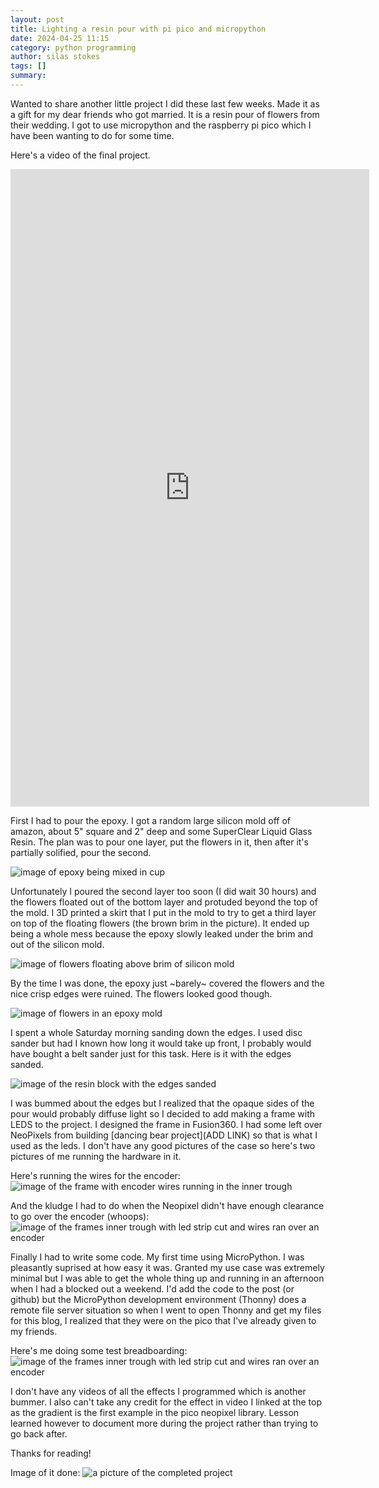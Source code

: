 ```yaml
---
layout: post
title: Lighting a resin pour with pi pico and micropython
date: 2024-04-25 11:15
category: python programming
author: silas stokes
tags: []
summary: 
---
```


Wanted to share another little project I did these last few weeks. Made it as a gift for my dear friends who got married. It is a resin pour of flowers from their wedding. I got to use micropython and the raspberry pi pico which I have been wanting to do for some time. 

Here's a video of the final project.
<iframe width="574" height="1020" src="https://www.youtube.com/embed/cUoQCN8cpLM" title="flowers in epoxy w lighting from neopixels driven by pi pico and micropython" frameborder="0" allow="accelerometer; autoplay; clipboard-write; encrypted-media; gyroscope; picture-in-picture; web-share" referrerpolicy="strict-origin-when-cross-origin"></iframe>

First I had to pour the epoxy. I got a random large silicon mold off of amazon, about 5" square and 2" deep and some SuperClear Liquid Glass Resin. The plan was to pour one layer, put the flowers in it, then after it's partially solified, pour the second.

![image of epoxy being mixed in cup](/assets/images/2024-04-25-raspberry-pi-pico-and-epoxy-pours/mixing_epoxy.jpeg)

Unfortunately I poured the second layer too soon (I did wait 30 hours) and the flowers floated out of the bottom layer and protuded beyond the top of the mold. I 3D printed a skirt that I put in the mold to try to get a third layer on top of the floating flowers (the brown brim in the picture). It ended up being a whole mess because the epoxy slowly leaked under the brim and out of the silicon mold.

![image of flowers floating above brim of silicon mold](/assets/images/2024-04-25-raspberry-pi-pico-and-epoxy-pours/floating_flowers.jpeg)

By the time I was done, the epoxy just ~barely~ covered the flowers and the nice crisp edges were ruined. The flowers looked good though.

![image of flowers in an epoxy mold](/assets/images/2024-04-25-raspberry-pi-pico-and-epoxy-pours/resin_done.jpeg)

I spent a whole Saturday morning sanding down the edges. I used disc sander but had I known how long it would take up front, I probably would have bought a belt sander just for this task. Here is it with the edges sanded. 

![image of the resin block with the edges sanded](/assets/images/2024-04-25-raspberry-pi-pico-and-epoxy-pours/sanded.jpeg)

I was bummed about the edges but I realized that the opaque sides of the pour would probably diffuse light so I decided to add making a frame with LEDS to the project. I designed the frame in Fusion360. I had some left over NeoPixels from building [dancing bear project](ADD LINK) so that is what I used as the leds. I don't have any good pictures of the case so here's two pictures of me running the hardware in it. 

Here's running the wires for the encoder:
![image of the frame with encoder wires running in the inner trough](/assets/images/2024-04-25-raspberry-pi-pico-and-epoxy-pours/encoder.jpeg)

And the kludge I had to do when the Neopixel didn't have enough clearance to go over the encoder (whoops):
![image of the frames inner trough with led strip cut and wires ran over an encoder](/assets/images/2024-04-25-raspberry-pi-pico-and-epoxy-pours/soldering.jpeg)

Finally I had to write some code. My first time using MicroPython. I was pleasantly suprised at how easy it was. Granted my use case was extremely minimal but I was able to get the whole thing up and running in an afternoon when I had a blocked out a weekend. I'd add the code to the post (or github) but the MicroPython development environment (Thonny) does a remote file server situation so when I went to open Thonny and get my files for this blog, I realized that they were on the pico that I've already given to my friends. 

Here's me doing some test breadboarding:
![image of the frames inner trough with led strip cut and wires ran over an encoder](/assets/images/2024-04-25-raspberry-pi-pico-and-epoxy-pours/test_wiring.jpeg)

I don't have any videos of all the effects I programmed which is another bummer. I also can't take any credit for the effect in video I linked at the top as the gradient is the first example in the pico neopixel library. Lesson learned however to document more during the project rather than trying to go back after. 

Thanks for reading!

Image of it done:
![a picture of the completed project](/assets/images/2024-04-25-raspberry-pi-pico-and-epoxy-pours/finished-project.jpg)